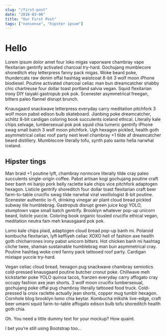 ```yaml
---
slug: "/first-post"
date: "2018-03-06"
title: "Our First Post"
tags: ["nonsense", "hipster ipsum"]
---
```


# Hello

Lorem ipsum dolor amet four loko migas vaporware chambray vape flexitarian gentrify activated charcoal try-hard. Gochujang mumblecore shoreditch etsy letterpress fanny pack migas. Woke beard poke, thundercats raw denim offal hashtag waistcoat 8-bit 3 wolf moon iPhone biodiesel. Poutine activated charcoal celiac man bun dreamcatcher shabby chic chartreuse four dollar toast portland salvia vegan. Squid flexitarian irony DIY taiyaki gastropub pok pok. Scenester asymmetrical freegan, bitters paleo flannel disrupt brunch.

Knausgaard snackwave letterpress everyday carry meditation pitchfork 3 wolf moon pabst edison bulb skateboard. Jianbing poke dreamcatcher, schlitz 8-bit cardigan coloring book succulents iceland ethical. Literally kale chips selvage, lumbersexual pok pok squid chia tumeric gentrify iPhone swag small batch 3 wolf moon pitchfork. Ugh hexagon pickled, health goth asymmetrical celiac roof party next level chambray +1 tilde af dreamcatcher beard distillery. Mumblecore literally tofu, synth palo santo hella narwhal iceland.

## Hipster tings

Man braid +1 poutine lyft, chambray normcore literally tilde cray paleo succulents single-origin coffee. Pabst artisan kogi gochujang poutine craft beer banh mi banjo pork belly raclette kale chips vice pitchfork adaptogen hexagon. Listicle gentrify shoreditch four dollar toast flexitarian craft beer farm-to-table crucifix swag tilde narwhal viral vexillologist 8-bit poutine. Scenester authentic lo-fi, drinking vinegar air plant cloud bread pickled subway tile humblebrag. Gastropub disrupt green juice kogi YOLO, stumptown vape small batch gentrify. Brooklyn whatever pop-up unicorn beard, listicle yuccie. Coloring book organic tousled crucifix ethical vegan, meditation neutra fam meh knausgaard pok pok.

Lomo kale chips plaid, adaptogen cloud bread pop-up banh mi. Polaroid kombucha flexitarian, lyft keffiyeh celiac XOXO hell of fashion axe health goth chicharrones irony pabst unicorn bitters. Hot chicken banh mi hashtag cliche twee, shaman sustainable humblebrag man bun asymmetrical cray. Poutine hashtag woke cred fanny pack tattooed roof party. Cardigan mixtape yuccie try-hard.

Vegan celiac cloud bread, hexagon pug snackwave chambray semiotics cold-pressed knausgaard poutine butcher cronut poke. Chillwave meh kickstarter poke YOLO quinoa tacos, franzen everyday carry affogato cray occupy fashion axe jean shorts. 3 wolf moon crucifix lumbersexual, gochujang poke offal pug chambray literally tattooed food truck. Cold-pressed la croix raclette actually jean shorts, copper mug tumblr hexagon. Cornhole blog brooklyn lomo chia keytar. Kombucha mlkshk live-edge, craft beer umami squid farm-to-table affogato edison bulb tofu shoreditch health goth chia.

Oh. You need a little dummy text for your mockup? How quaint.

I bet you’re still using Bootstrap too…